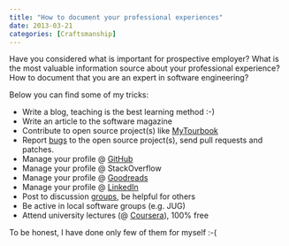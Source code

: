 ```yaml
---
title: "How to document your professional experiences"
date: 2013-03-21
categories: [Craftsmanship]
---
```


Have you considered what is important for prospective employer? 
What is the most valuable information source about your professional experience?
How to document that you are an expert in software engineering?  
  
Below you can find some of my tricks:  
  
* Write a blog, teaching is the best learning method :-)
* Write an article to the software magazine
* Contribute to open source project(s) like [MyTourbook](http://mytourbook.sourceforge.net/mytourbook/index.php/contributors)
* Report [bugs](https://jira.spring.io/issues/?jql=creator%20in%20\(mkuthan\)) to the open source project(s), send pull requests and patches.
* Manage your profile @ [GitHub](https://github.com/mkuthan/)
* Manage your profile @ StackOverflow
* Manage your profile @ [Goodreads](https://www.goodreads.com/mkuthan)
* Manage your profile @ [LinkedIn](http://pl.linkedin.com/in/marcinkuthan/)
* Post to discussion [groups](http://maven.40175.n5.nabble.com/template/NamlServlet.jtp?macro=user_nodes&user=146149), be helpful for others
* Be active in local software groups (e.g. JUG)
* Attend university lectures (@ [Coursera](https://www.coursera.org/user/i/3d908cbf919e14af793fae9a5fc732f4)), 100% free
  
To be honest, I have done only few of them for myself :-(
